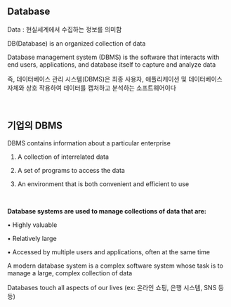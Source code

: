 ## Database

Data : 현실세계에서 수집하는 정보를 의미함

DB(Database) is an organized collection of data

Database management system (DBMS) is the software that interacts with end users, applications, and database itself to capture and analyze data

즉, 데이터베이스 관리 시스템(DBMS)은 최종 사용자, 애플리케이션 및 데이터베이스 자체와 상호 작용하여 데이터를 캡처하고 분석하는 소프트웨어이다

<br/>

## 기업의 DBMS 

DBMS contains information about a particular enterprise

1. A collection of interrelated data

2. A set of programs to access the data

3. An environment that is both convenient and efficient to use

<br/>

**Database systems are used to manage collections of data that are:**

 • Highly valuable

 • Relatively large
 
 • Accessed by multiple users and applications, often at the same time
 
 A modern database system is a complex software system whose task is to manage a large, complex collection of data
 
 Databases touch all aspects of our lives (ex: 온라인 쇼핑, 은행 시스템, SNS 등등)







